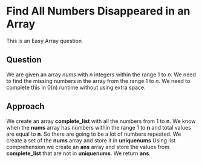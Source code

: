 # Find All Numbers Disappeared in an Array

This is an Easy Array question

## Question
We are given an array *nums* with *n* integers within the range 1 to *n*. We need to find the missing numbers in the array from the range 1 to *n*. We need to complete this in 0(n) runtime without using extra space.

## Approach
We create an array **complete_list** with all the numbers from 1 to **n**. 
We know when the **nums** array has numbers within the range 1 to **n** and total values are equal to **n**. So there are going to be a lot of numbers repeated.
We create a set of the **nums** array and store it in **uniquenums**
Using list comprehension we create an **ans** array and store the values from **complete_list** that are not in **uniquenums**.
We return **ans**.

